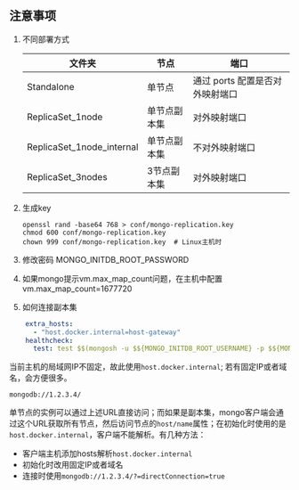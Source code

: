 ## 注意事项

1. 不同部署方式

   | 文件夹 | 节点 | 端口 |
   |----------|--------|---------|
   | Standalone | 单节点 | 通过 ports 配置是否对外映射端口 | 
   | ReplicaSet_1node | 单节点副本集 | 对外映射端口 | 
   | ReplicaSet_1node_internal | 单节点副本集 | 不对外映射端口 |
   | ReplicaSet_3nodes | 3节点副本集 | 对外映射端口 | 

2. 生成key

    ```shell
    openssl rand -base64 768 > conf/mongo-replication.key
    chmod 600 conf/mongo-replication.key
    chown 999 conf/mongo-replication.key  # Linux主机时
    ```

3. 修改密码 MONGO_INITDB_ROOT_PASSWORD
4. 如果mongo提示vm.max_map_count问题，在主机中配置vm.max_map_count=1677720
5. 如何连接副本集

```yaml
    extra_hosts:
      - "host.docker.internal=host-gateway"
    healthcheck:
      test: test $$(mongosh -u $${MONGO_INITDB_ROOT_USERNAME} -p $${MONGO_INITDB_ROOT_PASSWORD} --quiet --eval 'try {rs.status().ok} catch (err) {rs.initiate({_id:"rs0",members:[{_id:0,host:"host.docker.internal:27017"}]}).ok}') -eq 1
```

当前主机的局域网IP不固定，故此使用`host.docker.internal`; 若有固定IP或者域名，会方便很多。

`mongodb://1.2.3.4/`

单节点的实例可以通过上述URL直接访问；而如果是副本集，mongo客户端会通过这个URL获取所有节点，然后访问节点的`host/name`属性；在初始化时使用的是`host.docker.internal`，客户端不能解析。有几种方法：

- 客户端主机添加hosts解析`host.docker.internal`
- 初始化时改用固定IP或者域名
- 连接时使用`mongodb://1.2.3.4/?=directConnection=true`

